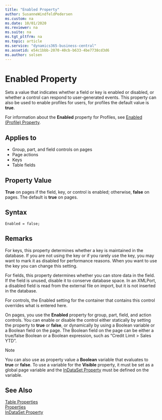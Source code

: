 ```yaml
---
title: "Enabled Property"
author: SusanneWindfeldPedersen
ms.custom: na
ms.date: 10/01/2020
ms.reviewer: na
ms.suite: na
ms.tgt_pltfrm: na
ms.topic: article
ms.service: "dynamics365-business-central"
ms.assetid: e54c1bbb-2070-40cb-b633-4be7738cd3d6
ms.author: solsen
---
```


# Enabled Property

Sets a value that indicates whether a field or key is enabled or disabled, or whether a control can respond to user-generated events. This property can also be used to enable profiles for users, for profiles the default value is **true**.

For information about the **Enabled** property for Profiles, see [Enabled (Profile) Property](devenv-enabled-profile-property.md).

## Applies to  

- Group, part, and field controls on pages  
- Page actions  
- Keys  
- Table fields  

## Property Value  
 **True** on pages if the field, key, or control is enabled; otherwise, **false** on pages. The default is **true** on pages.  

## Syntax

```AL
Enabled = false;
```

## Remarks

For keys, this property determines whether a key is maintained in the database. If you are not using the key or if you rarely use the key, you may want to mark it as disabled for performance reasons. When you want to use the key you can change this setting.  

For fields, this property determines whether you can store data in the field. If the field is unused, disable it to conserve database space. In an XMLPort, a disabled field is read from the external file on import, but it is not inserted in the database.  

For controls, the Enabled setting for the container that contains this control overrides what is entered here.  

On pages, you use the **Enabled** property for group, part, field, and action controls. You can enable or disable the control either statically by setting the property to **true** or **false**, or dynamically by using a Boolean variable or a Boolean field on the page. The Boolean field on the page can be either a true/false Boolean or a Boolean expression, such as “Credit Limit > Sales YTD”.  

> [!NOTE]  
> You can also use as property value a **Boolean** variable that evaluates to **true** or **false**. To use a variable for the **Visible** property, it must be set as a global page variable and the [InDataSet Property](devenv-indataset-property.md) must be defined on the variable.

## See Also

[Table Properties](devenv-table-properties.md)  
[Properties](devenv-properties.md)  
[InDataSet Property](devenv-indataset-property.md)
